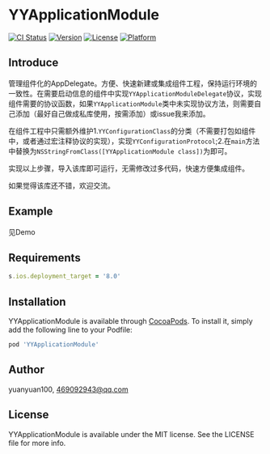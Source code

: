 # YYApplicationModule

[![CI Status](http://img.shields.io/travis/yuanyuan100/YYApplicationModule.svg?style=flat)](https://travis-ci.org/yuanyuan100/YYApplicationModule)
[![Version](https://img.shields.io/cocoapods/v/YYApplicationModule.svg?style=flat)](http://cocoapods.org/pods/YYApplicationModule)
[![License](https://img.shields.io/cocoapods/l/YYApplicationModule.svg?style=flat)](http://cocoapods.org/pods/YYApplicationModule)
[![Platform](https://img.shields.io/cocoapods/p/YYApplicationModule.svg?style=flat)](http://cocoapods.org/pods/YYApplicationModule)

## Introduce

管理组件化的AppDelegate。方便、快速新建或集成组件工程，保持运行环境的一致性。在需要启动信息的组件中实现```YYApplicationModuleDelegate```协议，实现组件需要的协议函数，如果```YYApplicationModule```类中未实现协议方法，则需要自己添加（最好自己做成私库使用，按需添加）或issue我来添加。

在组件工程中只需额外维护1.```YYConfigurationClass```的分类（不需要打包如组件中，或者通过宏注释协议的实现），实现```YYConfigurationProtocol```;2.在```main```方法中替换为```NSStringFromClass([YYApplicationModule class])```为即可。

实现以上步骤，导入该库即可运行，无需修改过多代码，快速方便集成组件。

如果觉得该库还不错，欢迎交流。

## Example

见Demo

## Requirements

```ruby
s.ios.deployment_target = '8.0'
```

## Installation

YYApplicationModule is available through [CocoaPods](http://cocoapods.org). To install
it, simply add the following line to your Podfile:

```ruby
pod 'YYApplicationModule'
```

## Author

yuanyuan100, 469092943@qq.com

## License

YYApplicationModule is available under the MIT license. See the LICENSE file for more info.

